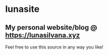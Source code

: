# lunasite
## My personal website/blog @ https://lunasilvana.xyz
Feel free to use this source in any way you like!
